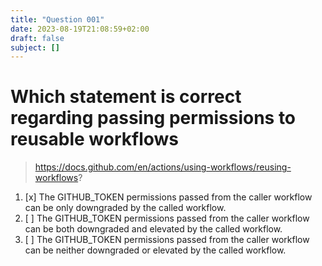 ```yaml
---
title: "Question 001"
date: 2023-08-19T21:08:59+02:00
draft: false
subject: []
---
```


# Which statement is correct regarding passing permissions to reusable workflows

> https://docs.github.com/en/actions/using-workflows/reusing-workflows?

1. [x] The GITHUB_TOKEN permissions passed from the caller workflow can be only downgraded by the called workflow.
1. [ ] The GITHUB_TOKEN permissions passed from the caller workflow can be both downgraded and elevated by the called workflow.
1. [ ] The GITHUB_TOKEN permissions passed from the caller workflow can be neither downgraded or elevated by the called workflow.
